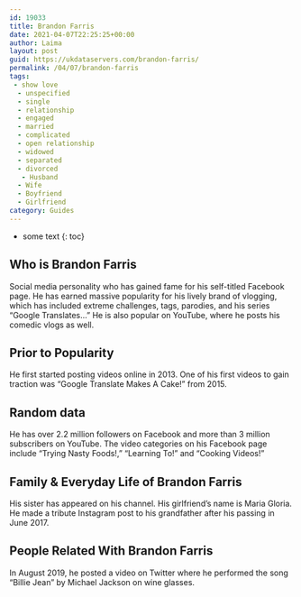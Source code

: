 ```yaml
---
id: 19033
title: Brandon Farris
date: 2021-04-07T22:25:25+00:00
author: Laima
layout: post
guid: https://ukdataservers.com/brandon-farris/
permalink: /04/07/brandon-farris
tags:
 - show love
  - unspecified
  - single
  - relationship
  - engaged
  - married
  - complicated
  - open relationship
  - widowed
  - separated
  - divorced
   - Husband
  - Wife
  - Boyfriend
  - Girlfriend
category: Guides
---
```


* some text
{: toc}


## Who is Brandon Farris
                  
                  
                  
Social media personality who has gained fame for his self-titled Facebook page. He has earned massive popularity for his lively brand of vlogging, which has included extreme challenges, tags, parodies, and his series &#8220;Google Translates&#8230;&#8221; He is also popular on YouTube, where he posts his comedic vlogs as well. 
                  
              
            
              
            
                
                
                
## Prior to Popularity
                  
                  
                  
He first started posting videos online in 2013. One of his first videos to gain traction was &#8220;Google Translate Makes A Cake!&#8221; from 2015. 
                  
              
            
              
            
                
                
                
## Random data
                  
                  
                  
He has over 2.2 million followers on Facebook and more than 3 million subscribers on YouTube. The video categories on his Facebook page include &#8220;Trying Nasty Foods!,&#8221; &#8220;Learning To!&#8221; and &#8220;Cooking Videos!&#8221; 
                  
              
            
              
            
                
                
                
## Family & Everyday Life of Brandon Farris
                  
                  
                  
His sister has appeared on his channel. His girlfriend&#8217;s name is Maria Gloria. He made a tribute Instagram post to his grandfather after his passing in June 2017. 
                  
              
            
              
            
                
                
                
## People Related With Brandon Farris
                  
                  
                  
In August 2019, he posted a video on Twitter where he performed the song &#8220;Billie Jean&#8221; by Michael Jackson on wine glasses. 
                  
              
            
              
            
                
              
            
              
              
            
            
              
            
          
          
          